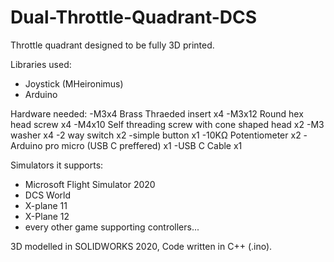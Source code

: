 # Dual-Throttle-Quadrant-DCS

Throttle quadrant designed to be fully 3D printed.

Libraries used:
- Joystick (MHeironimus)
- Arduino

Hardware needed:
-M3x4 Brass Thraeded insert x4
-M3x12 Round hex head screw x4
-M4x10 Self threading screw with cone shaped head x2
-M3 washer x4
-2 way switch x2
-simple button x1
-10KΩ Potentiometer x2
-Arduino pro micro (USB C preffered) x1
-USB C Cable x1


Simulators it supports:
- Microsoft Flight Simulator 2020
- DCS World
- X-plane 11
- X-Plane 12
- every other game supporting controllers...


3D modelled in SOLIDWORKS 2020,
Code written in C++ (.ino).
